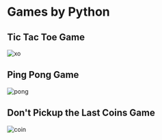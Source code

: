 # Games by Python

## Tic Tac Toe Game
![xo](https://user-images.githubusercontent.com/37369603/64968700-e59bb800-d8a2-11e9-9ca7-a12491c30d97.JPG)

## Ping Pong Game 
![pong](https://user-images.githubusercontent.com/37369603/64968710-ea606c00-d8a2-11e9-8e1f-bd016aa97281.JPG)

## Don't Pickup the Last Coins Game
![coin](https://user-images.githubusercontent.com/37369603/68924381-6256ef80-0789-11ea-9829-b22f46c2ca60.JPG)

